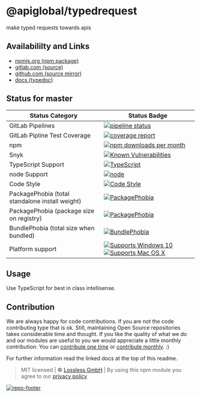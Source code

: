 # @apiglobal/typedrequest
make typed requests towards apis

## Availabililty and Links
* [npmjs.org (npm package)](https://www.npmjs.com/package/@apiglobal/typedrequest)
* [gitlab.com (source)](https://gitlab.com/apiglobal/typedrequest)
* [github.com (source mirror)](https://github.com/apiglobal/typedrequest)
* [docs (typedoc)](https://apiglobal.gitlab.io/typedrequest/)

## Status for master

Status Category | Status Badge
-- | --
GitLab Pipelines | [![pipeline status](https://gitlab.com/apiglobal/typedrequest/badges/master/pipeline.svg)](https://lossless.cloud)
GitLab Pipline Test Coverage | [![coverage report](https://gitlab.com/apiglobal/typedrequest/badges/master/coverage.svg)](https://lossless.cloud)
npm | [![npm downloads per month](https://badgen.net/npm/dy/@apiglobal/typedrequest)](https://lossless.cloud)
Snyk | [![Known Vulnerabilities](https://badgen.net/snyk/apiglobal/typedrequest)](https://lossless.cloud)
TypeScript Support | [![TypeScript](https://badgen.net/badge/TypeScript/>=%203.x/blue?icon=typescript)](https://lossless.cloud)
node Support | [![node](https://img.shields.io/badge/node->=%2010.x.x-blue.svg)](https://nodejs.org/dist/latest-v10.x/docs/api/)
Code Style | [![Code Style](https://badgen.net/badge/style/prettier/purple)](https://lossless.cloud)
PackagePhobia (total standalone install weight) | [![PackagePhobia](https://badgen.net/packagephobia/install/@apiglobal/typedrequest)](https://lossless.cloud)
PackagePhobia (package size on registry) | [![PackagePhobia](https://badgen.net/packagephobia/publish/@apiglobal/typedrequest)](https://lossless.cloud)
BundlePhobia (total size when bundled) | [![BundlePhobia](https://badgen.net/bundlephobia/minzip/@apiglobal/typedrequest)](https://lossless.cloud)
Platform support | [![Supports Windows 10](https://badgen.net/badge/supports%20Windows%2010/yes/green?icon=windows)](https://lossless.cloud) [![Supports Mac OS X](https://badgen.net/badge/supports%20Mac%20OS%20X/yes/green?icon=apple)](https://lossless.cloud)

## Usage

Use TypeScript for best in class intellisense.

## Contribution

We are always happy for code contributions. If you are not the code contributing type that is ok. Still, maintaining Open Source repositories takes considerable time and thought. If you like the quality of what we do and our modules are useful to you we would appreciate a little monthly contribution: You can [contribute one time](https://lossless.link/contribute-onetime) or [contribute monthly](https://lossless.link/contribute). :)

For further information read the linked docs at the top of this readme.

> MIT licensed | **&copy;** [Lossless GmbH](https://lossless.gmbh)
| By using this npm module you agree to our [privacy policy](https://lossless.gmbH/privacy)

[![repo-footer](https://lossless.gitlab.io/publicrelations/repofooter.svg)](https://maintainedby.lossless.com)
